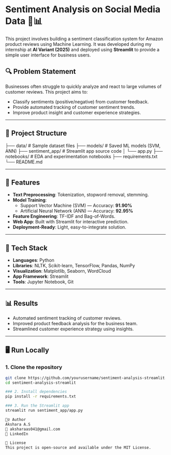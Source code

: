 # Sentiment Analysis on Social Media Data 🧠📊

This project involves building a sentiment classification system for Amazon product reviews using Machine Learning. It was developed during my internship at **AI Variant (2025)** and deployed using **Streamlit** to provide a simple user interface for business users.

## 🔍 Problem Statement

Businesses often struggle to quickly analyze and react to large volumes of customer reviews. This project aims to:
- Classify sentiments (positive/negative) from customer feedback.
- Provide automated tracking of customer sentiment trends.
- Improve product insight and customer experience strategies.

---

## 📁 Project Structure
├── data/ # Sample dataset files
├── models/ # Saved ML models (SVM, ANN)
├── sentiment_app/ # Streamlit app source code
│ └── app.py
├── notebooks/ # EDA and experimentation notebooks
├── requirements.txt
└── README.md


---

## 🚀 Features

- **Text Preprocessing**: Tokenization, stopword removal, stemming.
- **Model Training**: 
  - Support Vector Machine (SVM) — Accuracy: **91.90%**
  - Artificial Neural Network (ANN) — Accuracy: **92.95%**
- **Feature Engineering**: TF-IDF and Bag-of-Words.
- **Web App**: Built with Streamlit for interactive prediction.
- **Deployment-Ready**: Light, easy-to-integrate solution.

---

## 🧪 Tech Stack

- **Languages**: Python
- **Libraries**: NLTK, Scikit-learn, TensorFlow, Pandas, NumPy
- **Visualization**: Matplotlib, Seaborn, WordCloud
- **App Framework**: Streamlit
- **Tools**: Jupyter Notebook, Git

---

## 📊 Results

- Automated sentiment tracking of customer reviews.
- Improved product feedback analysis for the business team.
- Streamlined customer experience strategy using insights.

---

## 🖥️ Run Locally

### 1. Clone the repository
```bash
git clone https://github.com/yourusername/sentiment-analysis-streamlit.git
cd sentiment-analysis-streamlit

### 2. Install dependencies
pip install -r requirements.txt

### 3. Run the Streamlit app
streamlit run sentiment_app/app.py

🙋‍♀️ Author
Akshara A.S
📧 aksharaas041@gmail.com
🔗 LinkedIn

📄 License
This project is open-source and available under the MIT License.
